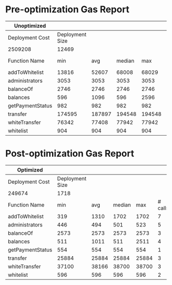 # Pre-optimization Gas Report

| Unoptimized      |                 |        |        |        |         |
| ---------------- | --------------- | ------ | ------ | ------ | ------- |
| Deployment Cost  | Deployment Size |        |        |        |         |
| 2509208          | 12469           |        |        |        |         |
| Function Name    | min             | avg    | median | max    | # calls |
| addToWhitelist   | 13816           | 52607  | 68008  | 68029  | 7       |
| administrators   | 3053            | 3053   | 3053   | 3053   | 5       |
| balanceOf        | 2746            | 2746   | 2746   | 2746   | 3       |
| balances         | 596             | 1096   | 596    | 2596   | 4       |
| getPaymentStatus | 982             | 982    | 982    | 982    | 1       |
| transfer         | 174595          | 187897 | 194548 | 194548 | 3       |
| whiteTransfer    | 76342           | 77408  | 77942  | 77942  | 3       |
| whitelist        | 904             | 904    | 904    | 904    | 2       |

# Post-optimization Gas Report

| Optimized        |                 |       |        |       |         |
| ---------------- | --------------- | ----- | ------ | ----- | ------- |
| Deployment Cost  | Deployment Size |       |        |       |         |
| 249674           | 1718            |       |        |       |         |
| Function Name    | min             | avg   | median | max   | # calls |
| addToWhitelist   | 319             | 1310  | 1702   | 1702  | 7       |
| administrators   | 446             | 494   | 501    | 523   | 5       |
| balanceOf        | 2573            | 2573  | 2573   | 2573  | 3       |
| balances         | 511             | 1011  | 511    | 2511  | 4       |
| getPaymentStatus | 554             | 554   | 554    | 554   | 1       |
| transfer         | 25884           | 25884 | 25884  | 25884 | 3       |
| whiteTransfer    | 37100           | 38166 | 38700  | 38700 | 3       |
| whitelist        | 596             | 596   | 596    | 596   | 2       |
